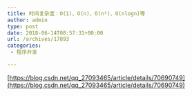 ```yaml
---
title: 时间复杂度：O(1)、O(n)、O(n²)、O(nlogn)等
author: admin
type: post
date: 2018-06-14T08:57:31+00:00
url: /archives/17893
categories:
 - 程序开发

---
```

[https://blog.csdn.net/qq_27093465/article/details/70690749](https://blog.csdn.net/qq_27093465/article/details/70690749)